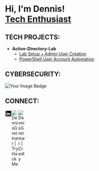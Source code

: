 <h1>Hi, I'm Dennis!<br/><a href="https://github.com/Daklan85">Tech Enthusiast</a></h1>

<h2>TECH PROJECTS:</h2>

- <b>Active-Directory-Lab</b>
  - [Lab Setup + Admin User Creation](https://github.com/Daklan85/Active-Directory-Lab)
  - [PowerShell User Account Automation](https://github.com/Daklan85/PowerShell-Automation)

<h2>CYBERSECURITY:</h2>

<img src="https://tryhackme-badges.s3.amazonaws.com/Daklan1.png" alt="Your Image Badge" />


<h2>CONNECT:</h2>

[<img align="left" alt="DennisGrettner | LinkedIn" width="22px" src="https://raw.githubusercontent.com/simple-icons/simple-icons/refs/heads/develop/icons/linkedin.svg" />][linkedin]
[<img align="left" alt="DennisGrettner | TryHackMe" width="22px" src="https://raw.githubusercontent.com/simple-icons/simple-icons/refs/heads/develop/icons/tryhackme.svg" />][tryhackme]
[<img align="left" alt="DennisGrettner | Credly" width="22px" src="https://raw.githubusercontent.com/simple-icons/simple-icons/refs/heads/develop/icons/credly.svg" />][credly]


[linkedin]: https://linkedin.com/in/dennisgrettner
[tryhackme]: https://tryhackme.com/r/p/Daklan1
[credly]: https://www.credly.com/users/dennis-grettner
